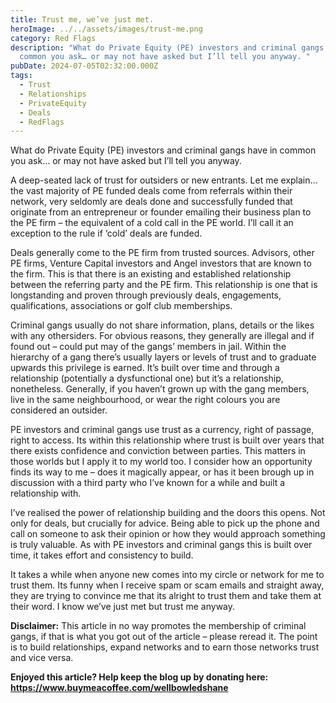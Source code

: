 ```yaml
---
title: Trust me, we’ve just met.
heroImage: ../../assets/images/trust-me.png
category: Red Flags
description: "What do Private Equity (PE) investors and criminal gangs have in
  common you ask… or may not have asked but I’ll tell you anyway. "
pubDate: 2024-07-05T02:32:00.000Z
tags:
  - Trust
  - Relationships
  - PrivateEquity
  - Deals
  - RedFlags
---
```

What do Private Equity (PE) investors and criminal gangs have in common you ask… or may not have asked but I’ll tell you anyway. 

A deep-seated lack of trust for outsiders or new entrants. Let me explain… the vast majority of PE funded deals come from referrals within their network, very seldomly are deals done and successfully funded that originate from an entrepreneur or founder emailing their business plan to the PE firm – the equivalent of a cold call in the PE world. I’ll call it an exception to the rule if ‘cold’ deals are funded. 

Deals generally come to the PE firm from trusted sources. Advisors, other PE firms, Venture Capital investors and Angel investors that are known to the firm. This is that there is an existing and established relationship between the referring party and the PE firm. This relationship is one that is longstanding and proven through previously deals, engagements, qualifications, associations or golf club memberships.  

Criminal gangs usually do not share information, plans, details or the likes with any othersiders. For obvious reasons, they generally are illegal and if found out – could put may of the gangs’ members in jail. Within the hierarchy of a gang there’s usually layers or levels of trust and to graduate upwards this privilege is earned. It’s built over time and through a relationship (potentially a dysfunctional one) but it’s a relationship, nonetheless. Generally, if you haven’t grown up with the gang members, live in the same neighbourhood, or wear the right colours you are considered an outsider. 

PE investors and criminal gangs use trust as a currency, right of passage, right to access. Its within this relationship where trust is built over years that there exists confidence and conviction between parties. This matters in those worlds but I apply it to my world too. I consider how an opportunity finds its way to me – does it magically appear, or has it been brough up in discussion with a third party who I’ve known for a while and built a relationship with. 

I’ve realised the power of relationship building and the doors this opens. Not only for deals, but crucially for advice. Being able to pick up the phone and call on someone to ask their opinion or how they would approach something is truly valuable. As with PE investors and criminal gangs this is built over time, it takes effort and consistency to build.   

It takes a while when anyone new comes into my circle or network for me to trust them. Its funny when I receive spam or scam emails and straight away, they are trying to convince me that its alright to trust them and take them at their word. I know we’ve just met but trust me anyway.  

**Disclaimer:** This article in no way promotes the membership of criminal gangs, if that is what you got out of the article – please reread it. The point is to build relationships, expand networks and to earn those networks trust and vice versa.



**Enjoyed this article? Help keep the blog up by donating here: https://www.buymeacoffee.com/wellbowledshane**
